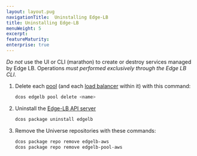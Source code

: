 ```yaml
---
layout: layout.pug
navigationTitle:  Uninstalling Edge-LB
title: Uninstalling Edge-LB
menuWeight: 5
excerpt:
featureMaturity:
enterprise: true
---
```


*Do not* use the UI or CLI (marathon) to create or destroy services managed by
Edge LB. Operations *must performed exclusively through the Edge LB CLI*.

1.  Delete each [pool](/1.10/networking/edge-lb/architecture#edge-lb-pool) (and each [load balancer](/1.10/networking/edge-lb/architecture#edge-lb-load-balancer) within it) with this command:

    ```bash
    dcos edgelb pool delete <name>
    ```

1.  Uninstall the [Edge-LB API server](/1.10/networking/edge-lb/architecture#edge-lb-api-server)

    ```bash
    dcos package uninstall edgelb
    ```

1.  Remove the Universe repositories with these commands:

    ```bash
    dcos package repo remove edgelb-aws
    dcos package repo remove edgelb-pool-aws
    ```
